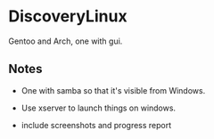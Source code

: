 # DiscoveryLinux

Gentoo and Arch, one with gui.

## Notes
- One with samba so that it's visible from Windows.

- Use xserver to launch things on windows. 

- include screenshots and progress report 

